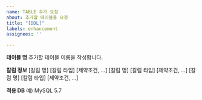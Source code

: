 ```yaml
---
name: TABLE 추가 요청
about: 추가할 테이블을 요청
title: "[DDL]"
labels: enhancement
assignees: ''

---
```


**테이블 명**
추가할 테이블 이름을 작성합니다.

**칼럼 정보**
[칼럼 명] [칼럼 타입] [제약조건, ...]
[칼럼 명] [칼럼 타입] [제약조건, ...]
[칼럼 명] [칼럼 타입] [제약조건, ...]

**적용 DB**
예) MySQL 5.7
